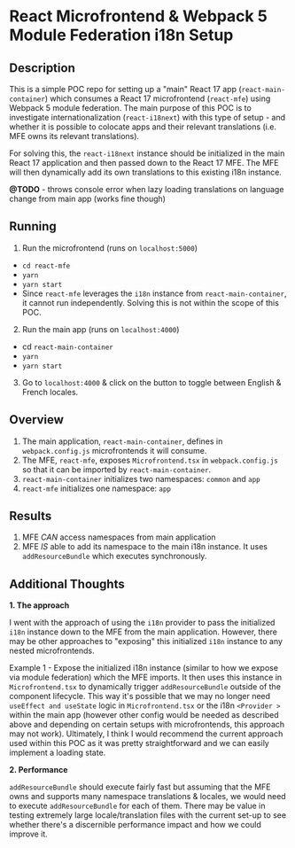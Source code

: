 # React Microfrontend & Webpack 5 Module Federation i18n Setup

## Description

This is a simple POC repo for setting up a "main" React 17 app (`react-main-container`) which consumes a React 17 microfrontend (`react-mfe`) using Webpack 5 module federation. The main purpose of this POC is to investigate internationalization (`react-i18next`) with this type of setup - and whether it is possible to colocate apps and their relevant translations (i.e. MFE owns its relevant translations).

For solving this, the `react-i18next` instance should be initialized in the main React 17 application and then passed down to the React 17 MFE. The MFE will then dynamically add its own translations to this existing i18n instance.

**@TODO** - throws console error when lazy loading translations on language change from main app (works fine though)

## Running

1. Run the microfrontend (runs on `localhost:5000`)

- `cd react-mfe`
- `yarn`
- `yarn start`
- Since `react-mfe` leverages the `i18n` instance from `react-main-container`, it cannot run independently. Solving this is not within the scope of this POC.

2. Run the main app (runs on `localhost:4000`)

- cd `react-main-container`
- `yarn`
- `yarn start`

3. Go to `localhost:4000` & click on the button to toggle between English & French locales.

## Overview

1. The main application, `react-main-container`, defines in `webpack.config.js` microfrontends it will consume.
2. The MFE, `react-mfe`, exposes `Microfrontend.tsx` in `webpack.config.js` so that it can be imported by `react-main-container`.
3. `react-main-container` initializes two namespaces: `common` and `app`
4. `react-mfe` initializes one namespace: `app`

## Results

1. MFE _CAN_ access namespaces from main application
2. MFE _IS_ able to add its namespace to the main i18n instance. It uses `addResourceBundle` which executes synchronously.

## Additional Thoughts

**1. The approach**

I went with the approach of using the `i18n` provider to pass the initialized `i18n` instance down to the MFE from the main application. However, there may be other approaches to "exposing" this initialized `i18n` instance to any nested microfrontends.

Example 1 - Expose the initialized i18n instance (similar to how we expose via module federation) which the MFE imports. It then uses this instance in `Microfrontend.tsx` to dynamically trigger `addResourceBundle` outside of the component lifecycle. This way it's possible that we may no longer need `useEffect and useState` logic in `Microfrontend.tsx` or the i18n `<Provider >` within the main app (however other config would be needed as described above and depending on certain setups with microfrontends, this approach may not work). Ultimately, I think I would recommend the current approach used within this POC as it was pretty straightforward and we can easily implement a loading state.

**2. Performance**

`addResourceBundle` should execute fairly fast but assuming that the MFE owns and supports many namespace translations & locales, we would need to execute `addResourceBundle` for each of them. There may be value in testing extremely large locale/translation files with the current set-up to see whether there's a discernible performance impact and how we could improve it.
